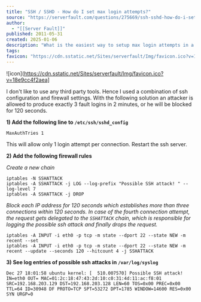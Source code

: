 ```yaml
---
title: "SSH / SSHD - How do I set max login attempts?"
source: "https://serverfault.com/questions/275669/ssh-sshd-how-do-i-set-max-login-attempts"
author:
  - "[[Server Fault]]"
published: 2011-05-31
created: 2025-01-06
description: "What is the easiest way to setup max login attempts in a LAMP environment (sshd installed via yum)? Is there a package or simple firewall rule?"
tags:
favicon: "https://cdn.sstatic.net/Sites/serverfault/Img/favicon.ico?v=18e9cc4f2aea"
---
```

![icon](https://cdn.sstatic.net/Sites/serverfault/Img/favicon.ico?v=18e9cc4f2aea]

I don't like to use any third party tools. Hence I used a combination of ssh configuration and firewall settings. With the following solution an attacker is allowed to produce exactly 3 fault logins in 2 minutes, or he will be blocked for 120 seconds.

**1) Add the following line to `/etc/ssh/sshd_config`**

```
MaxAuthTries 1
```

This will allow only 1 login attempt per connection. Restart the ssh server.

**2) Add the following firewall rules**

*Create a new chain*

```
iptables -N SSHATTACK
iptables -A SSHATTACK -j LOG --log-prefix "Possible SSH attack! " --log-level 7
iptables -A SSHATTACK -j DROP
```

*Block each IP address for 120 seconds which establishes more than three connections within 120 seconds. In case of the fourth connection attempt, the request gets delegated to the `SSHATTACK` chain, which is responsible for logging the possible ssh attack and finally drops the request.*

```
iptables -A INPUT -i eth0 -p tcp -m state --dport 22 --state NEW -m recent --set
iptables -A INPUT -i eth0 -p tcp -m state --dport 22 --state NEW -m recent --update --seconds 120 --hitcount 4 -j SSHATTACK
```

**3) See log entries of possible ssh attacks in `/var/log/syslog`**

```
Dec 27 18:01:58 ubuntu kernel: [  510.007570] Possible SSH attack! IN=eth0 OUT= MAC=01:2c:18:47:43:2d:10:c0:31:4d:11:ac:f8:01 SRC=192.168.203.129 DST=192.168.203.128 LEN=60 TOS=0x00 PREC=0x00 TTL=64 ID=30948 DF PROTO=TCP SPT=53272 DPT=1785 WINDOW=14600 RES=0x00 SYN URGP=0
```